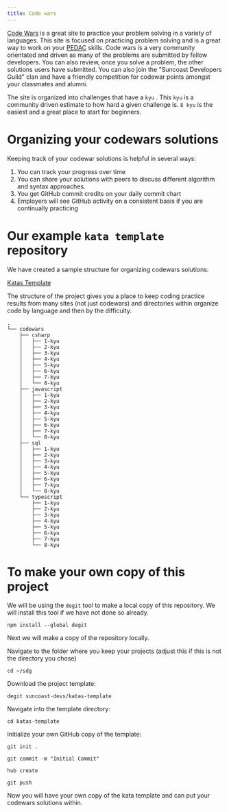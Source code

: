 ```yaml
---
title: Code wars
---
```


[Code Wars](https://codewars.com) is a great site to practice your problem
solving in a variety of languages. This site is focused on practicing problem
solving and is a great way to work on your [PEDAC](/lessons/misc-pedac) skills.
Code wars is a very community orientated and driven as many of the problems are
submitted by fellow developers. You can also review, once you solve a problem,
the other solutions users have submitted. You can also join the "Suncoast
Developers Guild" clan and have a friendly competition for codewar points
amongst your classmates and alumni.

The site is organized into challenges that have a `kyu` . This `kyu` is a
community driven estimate to how hard a given challenge is. `8 kyu` is the
easiest and a great place to start for beginners.

# Organizing your codewars solutions

Keeping track of your codewar solutions is helpful in several ways:

1. You can track your progress over time
1. You can share your solutions with peers to discuss different algorithm and
   syntax approaches.
1. You get GitHub commit credits on your daily commit chart
1. Employers will see GitHub activity on a consistent basis if you are
   continually practicing

# Our example `kata template` repository

We have created a sample structure for organizing codewars solutions:

[Katas Template](https://github.com/suncoast-devs/katas-template)

The structure of the project gives you a place to keep coding practice results
from many sites (not just codewars) and directories within organize code by
language and then by the difficulty.

```
.
└── codewars
    ├── csharp
    │   ├── 1-kyu
    │   ├── 2-kyu
    │   ├── 3-kyu
    │   ├── 4-kyu
    │   ├── 5-kyu
    │   ├── 6-kyu
    │   ├── 7-kyu
    │   └── 8-kyu
    ├── javascript
    │   ├── 1-kyu
    │   ├── 2-kyu
    │   ├── 3-kyu
    │   ├── 4-kyu
    │   ├── 5-kyu
    │   ├── 6-kyu
    │   ├── 7-kyu
    │   └── 8-kyu
    ├── sql
    │   ├── 1-kyu
    │   ├── 2-kyu
    │   ├── 3-kyu
    │   ├── 4-kyu
    │   ├── 5-kyu
    │   ├── 6-kyu
    │   ├── 7-kyu
    │   └── 8-kyu
    └── typescript
        ├── 1-kyu
        ├── 2-kyu
        ├── 3-kyu
        ├── 4-kyu
        ├── 5-kyu
        ├── 6-kyu
        ├── 7-kyu
        └── 8-kyu
```

# To make your own copy of this project

We will be using the `degit` tool to make a local copy of this repository. We
will install this tool if we have not done so already.

```shell
npm install --global degit
```

Next we will make a copy of the repository locally.

Navigate to the folder where you keep your projects (adjust this if this is not
the directory you chose)

```shell
cd ~/sdg
```

Download the project template:

```shell
degit suncoast-devs/katas-template
```

Navigate into the template directory:

```shell
cd katas-template
```

Initialize your own GitHub copy of the template:

```shell
git init .
```

```shell
git commit -m "Initial Commit"
```

```shell
hub create
```

```shell
git push
```

Now you will have your own copy of the kata template and can put your codewars
solutions within.
